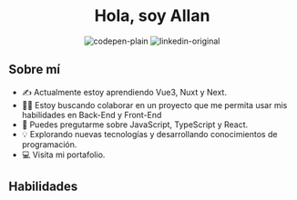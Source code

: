 <h1 align="center">Hola, soy Allan</h1>
<section align="center" style="gap: 2">
  <img src="https://i.ibb.co/fM5k7yQ/codepen-plain.png" alt="codepen-plain" border="0">
  <img src="https://i.ibb.co/WnjtJxS/linkedin-original.png" alt="linkedin-original" border="0">
</section>

<h2>Sobre mí</h2>

* ✍️ Actualmente estoy aprendiendo Vue3, Nuxt y Next.
* 🙋‍♂️ Estoy buscando colaborar en un proyecto que me permita usar mis habilidades en Back-End y Front-End
* 💬 Puedes pregutarme sobre JavaScript, TypeScript y React.
* 💡 Explorando nuevas tecnologías y desarrollando conocimientos de programación.
* 💻 Visita mi portafolio.
<h2>Habilidades</h2>




<!--
**im-allan/im-allan** is a ✨ _special_ ✨ repository because its `README.md` (this file) appears on your GitHub profile.

Here are some ideas to get you started:

- 🔭 I’m currently working on ...
- 🌱 I’m currently learning ...
- 👯 I’m looking to collaborate on ...
- 🤔 I’m looking for help with ...
- 💬 Ask me about ...
- 📫 How to reach me: ...
- 😄 Pronouns: ...
- ⚡ Fun fact: ...
-->
